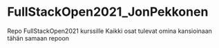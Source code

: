 # FullStackOpen2021_JonPekkonen
Repo FullStackOpen2021 kurssille
Kaikki osat tulevat omina kansioinaan tähän samaan repoon
